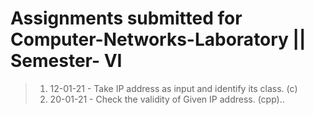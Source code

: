 # Assignments submitted for Computer-Networks-Laboratory || Semester- VI

>1. 12-01-21 - Take IP address as input and identify its class. (c)
>2. 20-01-21 - Check the validity of Given IP address. (cpp)..

